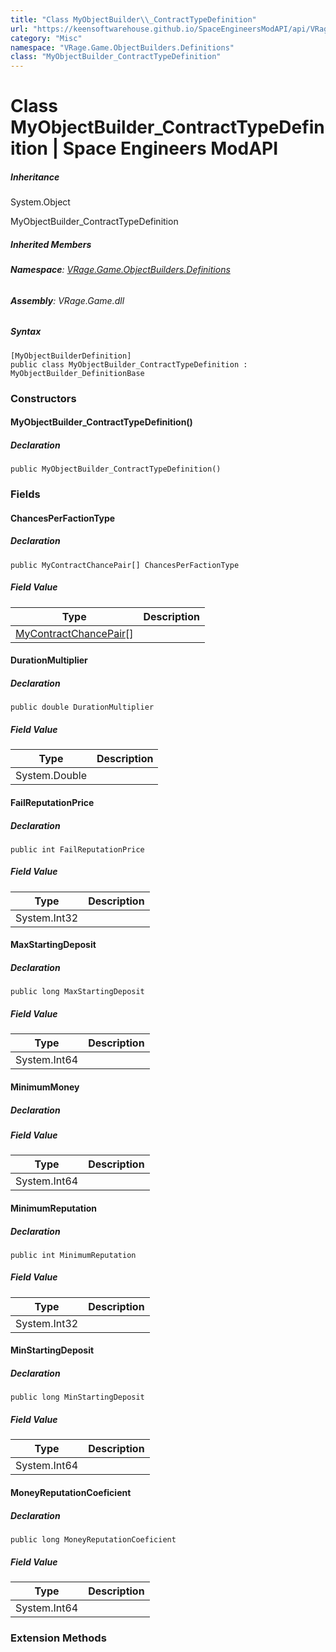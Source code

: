 ```yaml
---
title: "Class MyObjectBuilder\\_ContractTypeDefinition"
url: "https://keensoftwarehouse.github.io/SpaceEngineersModAPI/api/VRage.Game.ObjectBuilders.Definitions.MyObjectBuilder_ContractTypeDefinition.html"
category: "Misc"
namespace: "VRage.Game.ObjectBuilders.Definitions"
class: "MyObjectBuilder_ContractTypeDefinition"
---
```


# Class MyObjectBuilder\_ContractTypeDefinition | Space Engineers ModAPI

##### Inheritance

System.Object

MyObjectBuilder\_ContractTypeDefinition

##### Inherited Members

###### **Namespace**: [VRage.Game.ObjectBuilders.Definitions](https://keensoftwarehouse.github.io/SpaceEngineersModAPI/api/VRage.Game.ObjectBuilders.Definitions.html)

###### **Assembly**: VRage.Game.dll

##### Syntax

```
[MyObjectBuilderDefinition]
public class MyObjectBuilder_ContractTypeDefinition : MyObjectBuilder_DefinitionBase
```

### Constructors

#### MyObjectBuilder\_ContractTypeDefinition()

##### Declaration

```
public MyObjectBuilder_ContractTypeDefinition()
```

### Fields

#### ChancesPerFactionType

##### Declaration

```
public MyContractChancePair[] ChancesPerFactionType
```

##### Field Value

| Type | Description |
| --- | --- |
| [MyContractChancePair](https://keensoftwarehouse.github.io/SpaceEngineersModAPI/api/VRage.Game.ObjectBuilders.Definitions.MyContractChancePair.html)\[\] |     |

#### DurationMultiplier

##### Declaration

```
public double DurationMultiplier
```

##### Field Value

| Type | Description |
| --- | --- |
| System.Double |     |

#### FailReputationPrice

##### Declaration

```
public int FailReputationPrice
```

##### Field Value

| Type | Description |
| --- | --- |
| System.Int32 |     |

#### MaxStartingDeposit

##### Declaration

```
public long MaxStartingDeposit
```

##### Field Value

| Type | Description |
| --- | --- |
| System.Int64 |     |

#### MinimumMoney

##### Declaration

##### Field Value

| Type | Description |
| --- | --- |
| System.Int64 |     |

#### MinimumReputation

##### Declaration

```
public int MinimumReputation
```

##### Field Value

| Type | Description |
| --- | --- |
| System.Int32 |     |

#### MinStartingDeposit

##### Declaration

```
public long MinStartingDeposit
```

##### Field Value

| Type | Description |
| --- | --- |
| System.Int64 |     |

#### MoneyReputationCoeficient

##### Declaration

```
public long MoneyReputationCoeficient
```

##### Field Value

| Type | Description |
| --- | --- |
| System.Int64 |     |

### Extension Methods